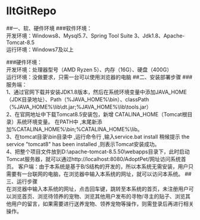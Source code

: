 # lltGitRepo
##一、软、硬件环境 
###软件环境：   
开发环境：Windows8、Mysql5.7、Spring Tool Suite 3、Jdk1.8、Apache-Tomcat-8.5  
运行环境：Windows7及以上  

###硬件环境：   
开发环境：处理器型号（AMD Ryzen 5）、内存（16G）、硬盘（400G）  
运行环境：没做要求，只需一台可以使用浏览器的电脑 
##二、安装部署步骤 
###服务端：  
1、通过官网下载并安装JDK1.8版本，然后在系统环境变量中添加JAVA_HOME（JDK目录地址）、Path（%JAVA_HOME%\bin）、classPath（%JAVA_HOME%\lib\dt.jar;%JAVA_HOME%\lib\tools.jar）  
2、在官网地址中下载Tomcat8.5安装包，新增 CATALINA_HOME（Tomcat根目录）系统环境变量。 在PATH中 ,末尾新添加%CATALINA_HOME%\bin;%CATALINA_HOME%\lib。   
3、在tomcat目录\bin目录中 ,运行命令行 ,输入service.bat install 稍候提示 the service "tomcat8" has been installed ,则表示Tomcat安装成功。   
4、把整个项目文件放到D:\apache-tomcat-8.5.50\webapps目录下，此时启动Tomcat服务器，就可以通过http://localhost:8080/AdoptPet/网址访问系统首页。 客户端：由于本系统是基于B/S结构的开发的，所以本系统无需安装，用户只需要有一台联网的电脑，在浏览器中输入本系统的网址，就可以访问本系统。 
##三、运行步骤  
在浏览器中输入本系统的网址，点击回车键，跳转至本系统的首页，未注册用户可以浏览首页、浏览待领养的宠物、浏览其他用户发布的寻物/寻主的贴子、浏览其他用户的留言，如果需要进行送养宠物、领养宠物等操作，则需登录后再进行相关操作。